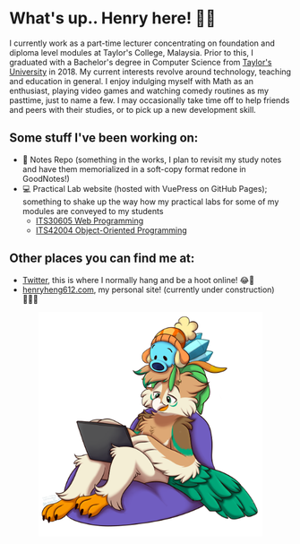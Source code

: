 # What's up.. Henry here! 👋🏻

I currently work as a part-time lecturer concentrating on foundation and diploma level modules at Taylor's College, Malaysia.
Prior to this, I graduated with a Bachelor's degree in Computer Science from [Taylor's University](https://university.taylors.edu.my) in 2018.
My current interests revolve around technology, teaching and education in general.
I enjoy indulging myself with Math as an enthusiast, playing video games and watching comedy routines as my pasttime, just to name a few.
I may occasionally take time off to help friends and peers with their studies, or to pick up a new development skill.

## Some stuff I've been working on:

- 📝 Notes Repo (something in the works, I plan to revisit my study notes and have them memorialized in a soft-copy format redone in GoodNotes!)
- 💻 Practical Lab website (hosted with VuePress on GitHub Pages); something to shake up the way how my practical labs for some of my modules are conveyed to my students
  - [ITS30605 Web Programming](https://deezombiedude612.github.io/wp-labs)
  - [ITS42004 Object-Oriented Programming](https://deezombiedude612.github.io/oop-labs)

## Other places you can find me at:

- [Twitter](https://twitter.com/deezombiedude), this is where I normally hang and be a hoot online! 😂🦉
- [henryheng612.com](https://henryheng612.com), my personal site! (currently under construction) 🧑🏻‍💻

<div style="text-align: center; margin: auto;">
	<img src="assets/intro_idle.png" alt="Intro Image" style="width: 400px;">
</div>
